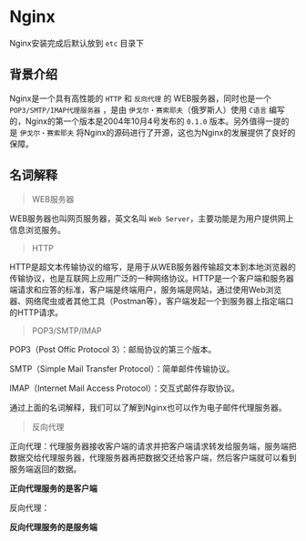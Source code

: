 # Nginx
Nginx安装完成后默认放到 `etc` 目录下
## 背景介绍

Nginx是一个具有高性能的 `HTTP` 和 `反向代理` 的 WEB服务器，同时也是一个 `POP3/SMTP/IMAP代理服务器` ，是由 `伊戈尔・赛索耶夫`（俄罗斯人）使用 `C语言` 编写的，Nginx的第一个版本是2004年10月4号发布的 `0.1.0` 版本。另外值得一提的是 `伊戈尔・赛索耶夫` 将Nginx的源码进行了开源，这也为Nginx的发展提供了良好的保障。



## 名词解释

> WEB服务器

WEB服务器也叫网页服务器，英文名叫 `Web Server`，主要功能是为用户提供网上信息浏览服务。

> HTTP

HTTP是超文本传输协议的缩写，是用于从WEB服务器传输超文本到本地浏览器的传输协议，也是互联网上应用广泛的一种网络协议。HTTP是一个客户端和服务器端请求和应答的标准，客户端是终端用户，服务端是网站，通过使用Web浏览器、网络爬虫或者其他工具（Postman等），客户端发起一个到服务器上指定端口的HTTP请求。

> POP3/SMTP/IMAP

POP3（Post Offic Protocol 3）：邮局协议的第三个版本。

SMTP（Simple Mail Transfer Protocol）：简单邮件传输协议。

IMAP（Internet Mail Access Protocol）：交互式邮件存取协议。

通过上面的名词解释，我们可以了解到Nginx也可以作为电子邮件代理服务器。

> 反向代理

正向代理：代理服务器接收客户端的请求并把客户端请求转发给服务端，服务端把数据交给代理服务器，代理服务器再把数据交还给客户端，然后客户端就可以看到服务端返回的数据。

**正向代理服务的是客户端**



反向代理：

**反向代理服务的是服务端**